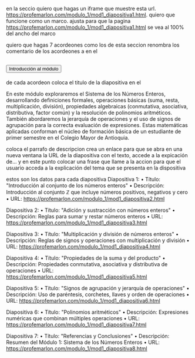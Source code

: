 en la seccio <!-- 2. SECCIÓN 2: TÍTULO --> quiero que hagas un iframe que muestre esta url. https://profemarlon.com/modulo_1/mod1_diapositiva1.html. quiero que funcione como un marco. ajusta para que la pagina https://profemarlon.com/modulo_1/mod1_diapositiva1.html se vea al 100% del ancho del marco

quiero que hagas 7 acordeones como los de esta seccion <!-- 3. SECCIÓN 3: ACORDEÓN PASO 1 -->
renombra los comentario de los acordeones a <!-- 3. SECCIÓN 3: ACORDEÓN DIAPOSITIVA 1 -->
en el <h2 class="accordion-header" id="headingPaso1">
            <button class="accordion-button" type="button" data-bs-toggle="collapse" data-bs-target="#collapsePaso1" aria-expanded="true" aria-controls="collapsePaso1" id="yui_3_18_1_1_1748098427192_224">
                <i class="bi bi-journal-text"></i> Introducción al módulo
            </button>
        </h2> de cada acordeon coloca el titulo de la diapositiva
en el <div class="accordion-body-container py-3">
                <p>En este módulo exploraremos el Sistema de los Números Enteros, desarrollando definiciones formales, operaciones básicas (suma, resta, multiplicación, división), propiedades algebraicas (conmutativa, asociativa, distributiva, factor común) y la resolución de polinomios aritméticos. También abordaremos la jerarquía de operaciones y el uso de signos de agrupación para la correcta evaluación de expresiones. Estas matemáticas aplicadas conforman el núcleo de formación básica de un estudiante de primer semestre en el Colegio Mayor de Antioquia.</p>
            </div> coloca el parrafo de descripcion 
crea un enlace para que se abra en una nueva ventana la URL de la diapositiva con el texto, accede a la expicación de... y en este punto colocar una frase que llame a la accion para que el usuario acceda a la explicación del tema que se presenta en la dispositiva

estos son los datos para cada diapositiva
Diapositiva 1:
•  Título: "Introducción al conjunto de los números enteros"
•  Descripción: Introducción al conjunto ℤ que incluye números positivos, negativos y cero
•  URL: https://profemarlon.com/modulo_1/mod1_diapositiva2.html

Diapositiva 2:
•  Título: "Adición y sustracción con números enteros"
•  Descripción: Reglas para sumar y restar números enteros
•  URL: https://profemarlon.com/modulo_1/mod1_diapositiva3.html

Diapositiva 3:
•  Título: "Multiplicación y división de números enteros"
•  Descripción: Reglas de signos y operaciones con multiplicación y división
•  URL: https://profemarlon.com/modulo_1/mod1_diapositiva4.html

Diapositiva 4:
•  Título: "Propiedades de la suma y del producto"
•  Descripción: Propiedades conmutativa, asociativa y distributiva de operaciones
•  URL: https://profemarlon.com/modulo_1/mod1_diapositiva5.html

Diapositiva 5:
•  Título: "Signos de agrupación y jerarquía de operaciones"
•  Descripción: Uso de paréntesis, corchetes, llaves y orden de operaciones
•  URL: https://profemarlon.com/modulo_1/mod1_diapositiva6.html

Diapositiva 6:
•  Título: "Polinomios aritméticos"
•  Descripción: Expresiones numéricas que combinan múltiples operaciones
•  URL: https://profemarlon.com/modulo_1/mod1_diapositiva7.html

Diapositiva 7:
•  Título: "Referencias y Conclusiones"
•  Descripción: Resumen del Módulo 1: Sistema de los Números Enteros
•  URL: https://profemarlon.com/modulo_1/mod1_diapositiva8.html